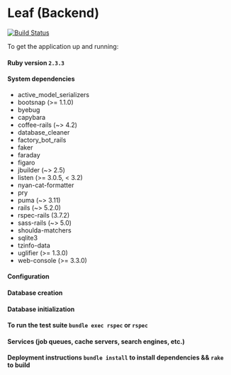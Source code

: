# Leaf (Backend)
[![Build Status](https://travis-ci.org/chunktooth/leaf_backend.svg?branch=begins)](https://travis-ci.org/chunktooth/leaf_backend)

To get the application up and running:

#### Ruby version ```2.3.3```
#### System dependencies
  - active_model_serializers
  - bootsnap (>= 1.1.0)
  - byebug
  - capybara
  - coffee-rails (~> 4.2)
  - database_cleaner
  - factory_bot_rails
  - faker
  - faraday
  - figaro
  - jbuilder (~> 2.5)
  - listen (>= 3.0.5, < 3.2)
  - nyan-cat-formatter
  - pry
  - puma (~> 3.11)
  - rails (~> 5.2.0)
  - rspec-rails (3.7.2)
  - sass-rails (~> 5.0)
  - shoulda-matchers
  - sqlite3
  - tzinfo-data
  - uglifier (>= 1.3.0)
  - web-console (>= 3.3.0)

#### Configuration
#### Database creation
#### Database initialization
#### To run the test suite ```bundle exec rspec``` or ```rspec```
#### Services (job queues, cache servers, search engines, etc.)
#### Deployment instructions ```bundle install``` to install dependencies && ```rake``` to build
